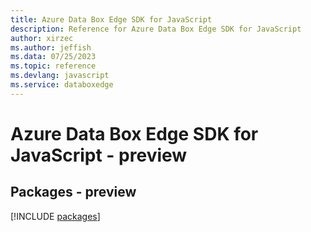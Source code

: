 ```yaml
---
title: Azure Data Box Edge SDK for JavaScript
description: Reference for Azure Data Box Edge SDK for JavaScript
author: xirzec
ms.author: jeffish
ms.data: 07/25/2023
ms.topic: reference
ms.devlang: javascript
ms.service: databoxedge
---
```

# Azure Data Box Edge SDK for JavaScript - preview
## Packages - preview
[!INCLUDE [packages](data-box-edge-index.md)]